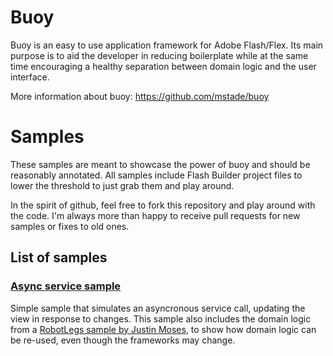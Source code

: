 # Buoy

Buoy is an easy to use application framework for Adobe Flash/Flex. Its main purpose is to aid the developer in reducing boilerplate while at the same time encouraging a healthy separation between domain logic and the user interface.

More information about buoy:
https://github.com/mstade/buoy

# Samples

These samples are meant to showcase the power of buoy and should be reasonably annotated. All samples include Flash Builder project files to lower the threshold to just grab them and play around.

In the spirit of github, feel free to fork this repository and play around with the code. I'm always more than happy to receive pull requests for new samples or fixes to old ones.

## List of samples

### [Async service sample](https://github.com/mstade/buoy-samples/tree/master/async-service-sample)

Simple sample that simulates an asyncronous service call, updating the view in response to changes. This sample also includes the domain logic from a [RobotLegs sample by Justin Moses](https://github.com/justinjmoses/mediate-behaviours-example), to show how domain logic can be re-used, even though the frameworks may change.
